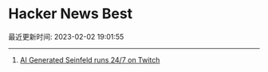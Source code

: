 # Hacker News Best

最近更新时间: 2023-02-02 19:01:55

--- 
1. [AI Generated Seinfeld runs 24/7 on Twitch](https://www.twitch.tv/watchmeforever) 
